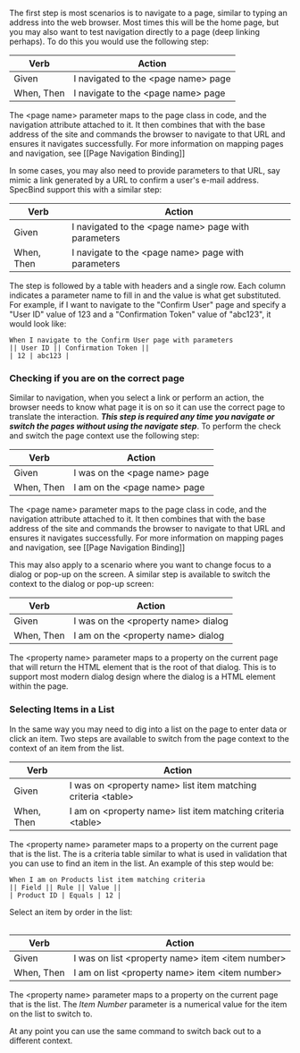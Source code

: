 The first step is most scenarios is to navigate to a page, similar to typing an address into the web browser. Most times this will be the home page, but you may also want to test navigation directly to a page (deep linking perhaps). To do this you would use the following step:

| Verb | Action |
|------|--------|
| Given | I navigated to the \<page name\> page |
| When, Then | I navigate to the \<page name\> page |

The \<page name\> parameter maps to the page class in code, and the navigation attribute attached to it. It then combines that with the base address of the site and commands the browser to navigate to that URL and ensures it navigates successfully. For more information on mapping pages and navigation, see [[Page Navigation Binding]]

In some cases, you may also need to provide parameters to that URL, say mimic a link generated by a URL to confirm a user's e-mail address. SpecBind support this with a similar step:

| Verb | Action |
|------|--------|
| Given | I navigated to the \<page name\> page with parameters |
| When, Then | I navigate to the \<page name\> page with parameters |

The step is followed by a table with headers and a single row. Each column indicates a parameter name to fill in and the value is what get substituted. For example, if I want to navigate to the "Confirm User" page and specify a "User ID" value of 123 and a "Confirmation Token" value of "abc123", it would look like:

```Cucumber
When I navigate to the Confirm User page with parameters
|| User ID || Confirmation Token ||
| 12 | abc123 |
```

### Checking if you are on the correct page

Similar to navigation, when you select a link or perform an action, the browser needs to know what page it is on so it can use the correct page to translate the interaction. ***This step is required any time you navigate or switch the pages without using the navigate step***. To perform the check and switch the page context use the following step:

| Verb | Action |
|------|--------|
| Given | I was on the \<page name\> page |
| When, Then | I am on the \<page name\> page |

The \<page name\> parameter maps to the page class in code, and the navigation attribute attached to it. It then combines that with the base address of the site and commands the browser to navigate to that URL and ensures it navigates successfully. For more information on mapping pages and navigation, see [[Page Navigation Binding]]

This may also apply to a scenario where you want to change focus to a dialog or pop-up on the screen. A similar step is available to switch the context to the dialog or pop-up screen:

| Verb | Action |
|------|--------|
| Given | I was on the \<property name\> dialog |
| When, Then | I am on the \<property name\> dialog |

The \<property name\> parameter maps to a property on the current page that will return the HTML element that is the root of that dialog. This is to support most modern dialog design where the dialog is a HTML element within the page.

### Selecting Items in a List

In the same way you may need to dig into a list on the page to enter data or click an item. Two steps are available to switch from the page context to the context of an item from the list.

| Verb | Action |
|------|--------|
| Given | I was on \<property name\> list item matching criteria \<table\> |
| When, Then | I am on \<property name\> list item matching criteria \<table\> |

The \<property name\> parameter maps to a property on the current page that is the list. The <table> is a criteria table similar to what is used in validation that you can use to find an item in the list. An example of this step would be:

```Cucumber
When I am on Products list item matching criteria
|| Field || Rule || Value ||
| Product ID | Equals | 12 |
```

Select an item by order in the list:

| Verb | Action |
|------|--------|
| Given | I was on list \<property name\> item \<item number\> |
| When, Then | I am on list \<property name\> item \<item number\> |

The \<property name\> parameter maps to a property on the current page that is the list. The *Item Number* parameter is a numerical value for the item on the list to switch to. 


At any point you can use the same command to switch back out to a different context.